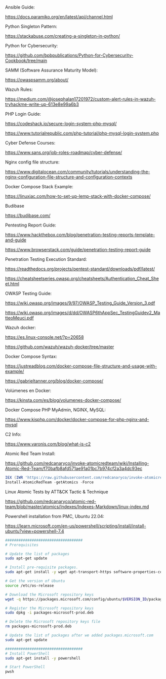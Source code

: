 Ansible Guide:

https://docs.paramiko.org/en/latest/api/channel.html

Python Singleton Pattern:

https://stackabuse.com/creating-a-singleton-in-python/

Python for Cybersecurity:

https://github.com/bpbpublications/Python-for-Cybersecurity-Cookbook/tree/main

SAMM (Software Assurance Maturity Model):

https://owaspsamm.org/about/

Wazuh Rules:

https://medium.com/@josephalan17201972/custom-alert-rules-in-wazuh-tryhackme-write-up-613e8e99a6b3

PHP Login Guide:

https://codeshack.io/secure-login-system-php-mysql/

https://www.tutorialrepublic.com/php-tutorial/php-mysql-login-system.php

Cyber Defense Courses:

https://www.sans.org/job-roles-roadmap/cyber-defense/

Nginx config file structure:

https://www.digitalocean.com/community/tutorials/understanding-the-nginx-configuration-file-structure-and-configuration-contexts

Docker Compose Stack Example:

https://linuxiac.com/how-to-set-up-lemp-stack-with-docker-compose/

Budibase

https://budibase.com/

Pentesting Report Guide:

https://www.hackthebox.com/blog/penetration-testing-reports-template-and-guide

https://www.browserstack.com/guide/penetration-testing-report-guide

Penetration Testing Execution Standard:

https://readthedocs.org/projects/pentest-standard/downloads/pdf/latest/

https://cheatsheetseries.owasp.org/cheatsheets/Authentication_Cheat_Sheet.html


OWASP Testing Guide:

https://wiki.owasp.org/images/9/97/OWASP_Testing_Guide_Version_3.pdf

https://wiki.owasp.org/images/d/dd/OWASP6thAppSec_TestingGuidev2_MatteoMeuci.pdf

Wazuh docker:

  https://es.linux-console.net/?p=20658
  
  https://github.com/wazuh/wazuh-docker/tree/master


Docker Compose Syntax:

 https://justreadblog.com/docker-compose-file-structure-and-usage-with-example/

 https://gabrieltanner.org/blog/docker-compose/

 Volúmenes en Docker:

 https://kinsta.com/es/blog/volumenes-docker-compose/

 Docker Compose PHP MyAdmin, NGINX, MySQL:

 https://www.kisphp.com/docker/docker-compose-for-php-nginx-and-mysql

C2 Info:

 https://www.varonis.com/blog/what-is-c2
 

Atomic Red Team Install:

 https://github.com/redcanaryco/invoke-atomicredteam/wiki/Installing-Atomic-Red-Team/f70bafb8afd571ae91a01bc7b974cf2a3a4dc93eç

```ps1
IEX (IWR 'https://raw.githubusercontent.com/redcanaryco/invoke-atomicredteam/master/install-atomicredteam.ps1' -UseBasicParsing);
Install-AtomicRedTeam -getAtomics -Force
```
 

Linux Atomic Tests by ATT&CK Tactic & Technique

 https://github.com/redcanaryco/atomic-red-team/blob/master/atomics/Indexes/Indexes-Markdown/linux-index.md


Powershell installation from PMC, Ubuntu 22.04:

https://learn.microsoft.com/en-us/powershell/scripting/install/install-ubuntu?view=powershell-7.4

```sh
###################################
# Prerequisites

# Update the list of packages
sudo apt-get update

# Install pre-requisite packages.
sudo apt-get install -y wget apt-transport-https software-properties-common

# Get the version of Ubuntu
source /etc/os-release

# Download the Microsoft repository keys
wget -q https://packages.microsoft.com/config/ubuntu/$VERSION_ID/packages-microsoft-prod.deb

# Register the Microsoft repository keys
sudo dpkg -i packages-microsoft-prod.deb

# Delete the Microsoft repository keys file
rm packages-microsoft-prod.deb

# Update the list of packages after we added packages.microsoft.com
sudo apt-get update

###################################
# Install PowerShell
sudo apt-get install -y powershell

# Start PowerShell
pwsh
```
 
